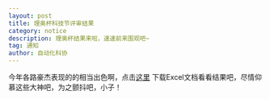 ```yaml
---
layout: post
title: 理奥杯科技节评审结果
category: notice
description: 理奥杯结果来啦，速速前来围观吧~
tag: 通知
author: 自动化科协
---
```



今年各路豪杰表现的的相当出色啊，点击[这里](/downlode/1112.xls) 下载Excel文档看看结果吧，尽情仰慕这些大神吧，为之颤抖吧，小子！
